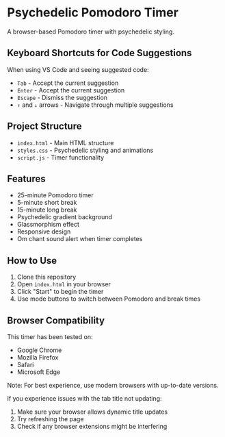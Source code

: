 # Psychedelic Pomodoro Timer

A browser-based Pomodoro timer with psychedelic styling.

## Keyboard Shortcuts for Code Suggestions

When using VS Code and seeing suggested code:
- `Tab` - Accept the current suggestion
- `Enter` - Accept the current suggestion
- `Escape` - Dismiss the suggestion
- `↑` and `↓` arrows - Navigate through multiple suggestions

## Project Structure

- `index.html` - Main HTML structure
- `styles.css` - Psychedelic styling and animations
- `script.js` - Timer functionality

## Features

- 25-minute Pomodoro timer
- 5-minute short break
- 15-minute long break
- Psychedelic gradient background
- Glassmorphism effect
- Responsive design
- Om chant sound alert when timer completes

## How to Use

1. Clone this repository
2. Open `index.html` in your browser
3. Click "Start" to begin the timer
4. Use mode buttons to switch between Pomodoro and break times 

## Browser Compatibility

This timer has been tested on:
- Google Chrome
- Mozilla Firefox
- Safari
- Microsoft Edge

Note: For best experience, use modern browsers with up-to-date versions.

If you experience issues with the tab title not updating:
1. Make sure your browser allows dynamic title updates
2. Try refreshing the page
3. Check if any browser extensions might be interfering 
